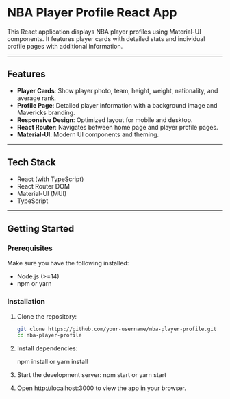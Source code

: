# NBA Player Profile React App

This React application displays NBA player profiles using Material-UI components. It features player cards with detailed stats and individual profile pages with additional information.

---

## Features

- **Player Cards**: Show player photo, team, height, weight, nationality, and average rank.
- **Profile Page**: Detailed player information with a background image and Mavericks branding.
- **Responsive Design**: Optimized layout for mobile and desktop.
- **React Router**: Navigates between home page and player profile pages.
- **Material-UI**: Modern UI components and theming.

---

## Tech Stack

- React (with TypeScript)
- React Router DOM
- Material-UI (MUI)
- TypeScript

---

## Getting Started

### Prerequisites

Make sure you have the following installed:

- Node.js (>=14)
- npm or yarn

### Installation

1. Clone the repository:

   ```bash
   git clone https://github.com/your-username/nba-player-profile.git
   cd nba-player-profile
2. Install dependencies:

   npm install
   or
  yarn install

3. Start the development server:
 npm start
   or
  yarn start

4. Open http://localhost:3000 to view the app in your browser.

